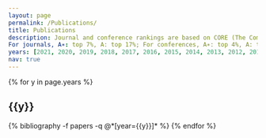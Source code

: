 ```yaml
---
layout: page
permalink: /Publications/
title: Publications
description: Journal and conference rankings are based on CORE (The Computing Research and Education Association of Australasia).
For journals, A∗: top 7%, A: top 17%; For conferences, A∗: top 4%, A: top 14%
years: [2021, 2020, 2019, 2018, 2017, 2016, 2015, 2014, 2013, 2012, 2011]
nav: true
---
```





<div class="publications">

{% for y in page.years %}
  <h2 class="year">{{y}}</h2>
  {% bibliography -f papers -q @*[year={{y}}]* %}
{% endfor %}

</div>
